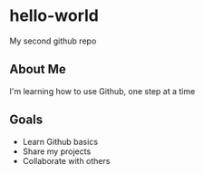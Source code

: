 # hello-world
My second github repo
## About Me
I'm learning how to use Github, one step at a time
## Goals
- Learn Github basics
- Share my projects
- Collaborate with others


